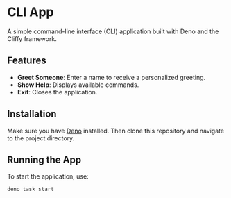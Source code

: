 # CLI App

A simple command-line interface (CLI) application built with Deno and the Cliffy framework.

## Features

- **Greet Someone**: Enter a name to receive a personalized greeting.
- **Show Help**: Displays available commands.
- **Exit**: Closes the application.

## Installation

Make sure you have [Deno](https://deno.land/) installed. Then clone this repository and navigate to the project directory.

## Running the App

To start the application, use:

```bash
deno task start
```

